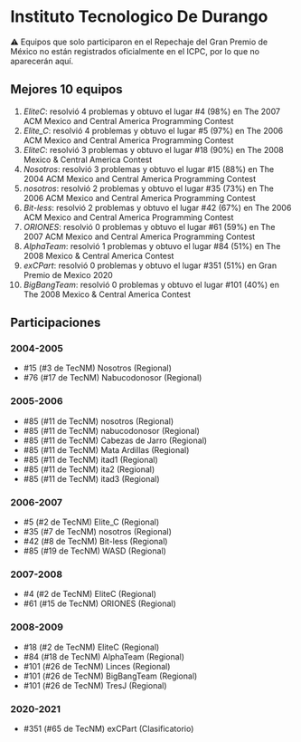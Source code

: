 # Instituto Tecnologico De Durango

:warning: Equipos que solo participaron en el Repechaje del Gran Premio de México no están registrados oficialmente en el ICPC, por lo que no aparecerán aquí.

## Mejores 10 equipos

1. _EliteC_: resolvió 4 problemas y obtuvo el lugar #4 (98%) en The 2007 ACM Mexico and Central America Programming Contest
1. _Elite_C_: resolvió 4 problemas y obtuvo el lugar #5 (97%) en The 2006 ACM Mexico and Central America Programming Contest
1. _EliteC_: resolvió 3 problemas y obtuvo el lugar #18 (90%) en The 2008 Mexico & Central America Contest
1. _Nosotros_: resolvió 3 problemas y obtuvo el lugar #15 (88%) en The 2004 ACM Mexico and Central America Programming Contest
1. _nosotros_: resolvió 2 problemas y obtuvo el lugar #35 (73%) en The 2006 ACM Mexico and Central America Programming Contest
1. _Bit-less_: resolvió 2 problemas y obtuvo el lugar #42 (67%) en The 2006 ACM Mexico and Central America Programming Contest
1. _ORIONES_: resolvió 0 problemas y obtuvo el lugar #61 (59%) en The 2007 ACM Mexico and Central America Programming Contest
1. _AlphaTeam_: resolvió 1 problemas y obtuvo el lugar #84 (51%) en The 2008 Mexico & Central America Contest
1. _exCPart_: resolvió 0 problemas y obtuvo el lugar #351 (51%) en Gran Premio de Mexico 2020
1. _BigBangTeam_: resolvió 0 problemas y obtuvo el lugar #101 (40%) en The 2008 Mexico & Central America Contest

## Participaciones

### 2004-2005

- #15 (#3 de TecNM) Nosotros (Regional)
- #76 (#17 de TecNM) Nabucodonosor (Regional)

### 2005-2006

- #85 (#11 de TecNM) nosotros (Regional)
- #85 (#11 de TecNM) nabucodonosor (Regional)
- #85 (#11 de TecNM) Cabezas de Jarro (Regional)
- #85 (#11 de TecNM) Mata Ardillas (Regional)
- #85 (#11 de TecNM) itad1 (Regional)
- #85 (#11 de TecNM) ita2 (Regional)
- #85 (#11 de TecNM) itad3 (Regional)

### 2006-2007

- #5 (#2 de TecNM) Elite_C (Regional)
- #35 (#7 de TecNM) nosotros (Regional)
- #42 (#8 de TecNM) Bit-less (Regional)
- #85 (#19 de TecNM) WASD (Regional)

### 2007-2008

- #4 (#2 de TecNM) EliteC (Regional)
- #61 (#15 de TecNM) ORIONES (Regional)

### 2008-2009

- #18 (#2 de TecNM) EliteC (Regional)
- #84 (#18 de TecNM) AlphaTeam (Regional)
- #101 (#26 de TecNM) Linces (Regional)
- #101 (#26 de TecNM) BigBangTeam (Regional)
- #101 (#26 de TecNM) TresJ (Regional)

### 2020-2021

- #351 (#65 de TecNM) exCPart (Clasificatorio)



